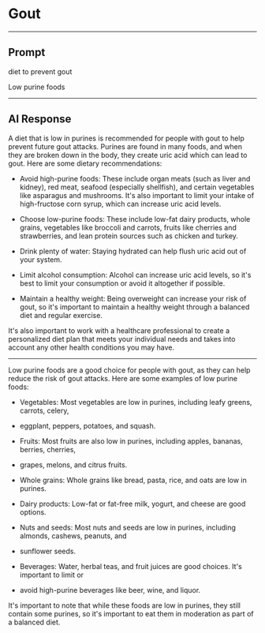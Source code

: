 # Gout

---

## Prompt

diet to prevent gout

Low purine foods

---

## AI Response

A diet that is low in purines is recommended for people with gout to help prevent future gout
attacks. Purines are found in many foods, and when they are broken down in the body, they create
uric acid which can lead to gout. Here are some dietary recommendations:

* Avoid high-purine foods: These include organ meats (such as liver and kidney), red meat, seafood
  (especially shellfish), and certain vegetables like asparagus and mushrooms. It's also important
  to limit your intake of high-fructose corn syrup, which can increase uric acid levels.

* Choose low-purine foods: These include low-fat dairy products, whole grains, vegetables like
  broccoli and carrots, fruits like cherries and strawberries, and lean protein sources such as
  chicken and turkey.

* Drink plenty of water: Staying hydrated can help flush uric acid out of your system.

* Limit alcohol consumption: Alcohol can increase uric acid levels, so it's best to limit your
  consumption or avoid it altogether if possible.

* Maintain a healthy weight: Being overweight can increase your risk of gout, so it's important to
  maintain a healthy weight through a balanced diet and regular exercise.

It's also important to work with a healthcare professional to create a personalized diet plan that
meets your individual needs and takes into account any other health conditions you may have.

---

Low purine foods are a good choice for people with gout, as they can help reduce the risk of gout
attacks. Here are some examples of low purine foods:

*  Vegetables: Most vegetables are low in purines, including leafy greens, carrots, celery,
* eggplant, peppers, potatoes, and squash.

*  Fruits: Most fruits are also low in purines, including apples, bananas, berries, cherries,
* grapes, melons, and citrus fruits.

*  Whole grains: Whole grains like bread, pasta, rice, and oats are low in purines.

*  Dairy products: Low-fat or fat-free milk, yogurt, and cheese are good options.

*  Nuts and seeds: Most nuts and seeds are low in purines, including almonds, cashews, peanuts, and
* sunflower seeds.

*  Beverages: Water, herbal teas, and fruit juices are good choices. It's important to limit or
* avoid high-purine beverages like beer, wine, and liquor.

It's important to note that while these foods are low in purines, they still contain some purines,
so it's important to eat them in moderation as part of a balanced diet.


